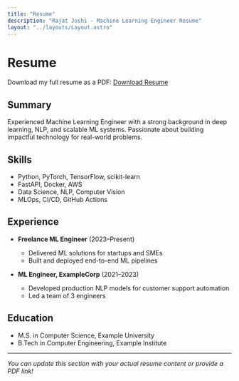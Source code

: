 ```yaml
---
title: "Resume"
description: "Rajat Joshi - Machine Learning Engineer Resume"
layout: "../layouts/Layout.astro"
---
```


# Resume

Download my full resume as a PDF: [Download Resume](https://github.com/roxoshi/resume/raw/main/Rajat_Joshi_Resume.pdf)

## Summary
Experienced Machine Learning Engineer with a strong background in deep learning, NLP, and scalable ML systems. Passionate about building impactful technology for real-world problems.

## Skills
- Python, PyTorch, TensorFlow, scikit-learn
- FastAPI, Docker, AWS
- Data Science, NLP, Computer Vision
- MLOps, CI/CD, GitHub Actions

## Experience
- **Freelance ML Engineer** (2023–Present)
  - Delivered ML solutions for startups and SMEs
  - Built and deployed end-to-end ML pipelines

- **ML Engineer, ExampleCorp** (2021–2023)
  - Developed production NLP models for customer support automation
  - Led a team of 3 engineers

## Education
- M.S. in Computer Science, Example University
- B.Tech in Computer Engineering, Example Institute

---

*You can update this section with your actual resume content or provide a PDF link!*
